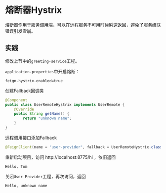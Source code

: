 # 熔断器Hystrix

熔断器作用于服务调用端，可以在远程服务不可用时候瞬速返回，避免了服务级联错误引发雪崩。

## 实践

修改上节中的`greeting-service`工程。

`application.properties`中开启熔断：

```properties
feign.hystrix.enabled=true
```

创建Fallback回调类

```java
@Component
public class UserRemoteHystrix implements UserRemote {
    @Override
    public String getName() {
        return "unknown name";
    }
}
```

远程调用接口添加Fallback

```java
@FeignClient(name = "user-provider", fallback = UserRemoteHystrix.class)
```

重新启动项目，访问 http://localhost:8775/hi ，依旧返回

```
Hello, Tom
```

关闭`User Provider`工程，再次访问，返回

```
Hello, unknown name
```


